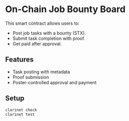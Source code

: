 # On-Chain Job Bounty Board

This smart contract allows users to:
- Post job tasks with a bounty (STX).
- Submit task completion with proof.
- Get paid after approval.

## Features
- Task posting with metadata
- Proof submission
- Poster-controlled approval and payment

## Setup
```bash
clarinet check
clarinet test
